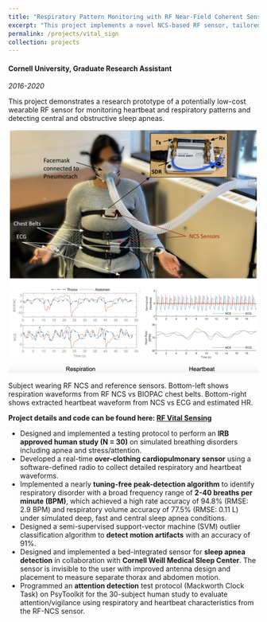 ```yaml
---
title: "Respiratory Pattern Monitoring with RF Near-Field Coherent Sensing (NCS)"
excerpt: "This project implements a novel NCS-based RF sensor, tailored to monitor various respiratory patterns including sleep apnea."
permalink: /projects/vital_sign
collection: projects
---
```

#### Cornell University, Graduate Research Assistant
*2016-2020*

This project demonstrates a research prototype of a potentially low-cost wearable RF sensor for monitoring heartbeat and respiratory patterns and detecting central and obstructive sleep apneas.

<p align="center">
  <img width="600" src="../images/RF_setup.png?raw=true">  
  <figcaption>Subject wearing RF NCS and reference sensors. Bottom-left shows respiration waveforms from RF NCS vs BIOPAC chest belts. Bottom-right shows extracted heartbeat waveform from NCS vs ECG and estimated HR.</figcaption>
</p>

**Project details and code can be found here: [RF Vital Sensing](https://psharma15.github.io/RF-Vital-Sensing/)**

  * Designed and implemented a testing protocol to perform an **IRB approved human study (N = 30)** on simulated breathing disorders including apnea and stress/attention.
  * Developed a real-time **over-clothing cardiopulmonary sensor** using a software-defined radio to collect detailed respiratory and heartbeat waveforms. 
  * Implemented a nearly **tuning-free peak-detection algorithm** to identify respiratory disorder with a broad frequency range of **2-40 breaths per minute (BPM)**, which achieved a high rate accuracy of 94.8% (RMSE: 2.9 BPM) and respiratory volume accuracy of 77.5% (RMSE: 0.11 L) under simulated deep, fast and central sleep apnea conditions.
  * Designed a semi-supervised support-vector machine (SVM) outlier classification algorithm to **detect motion artifacts** with an accuracy of 91%.
  * Designed and implemented a bed-integrated sensor for **sleep apnea detection** in collaboration with **Cornell Weill Medical Sleep Center**. The sensor is invisible to the user with improved antenna design and placement to measure separate thorax and abdomen motion.
  * Programmed an **attention detection** test protocol (Mackworth Clock Task) on PsyToolkit for the 30-subject human study to evaluate attention/vigilance using respiratory and heartbeat characteristics from the RF-NCS sensor.

